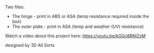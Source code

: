 Two files:
- The hinge - print in ABS or ASA (temp resistance required inside the box)
- The outer plate - print in ASA (temp and weather (UV) resistance)

Watch a video about this project here:
https://youtu.be/kGQy8RNjZzM

designed by 3D All Sorts
